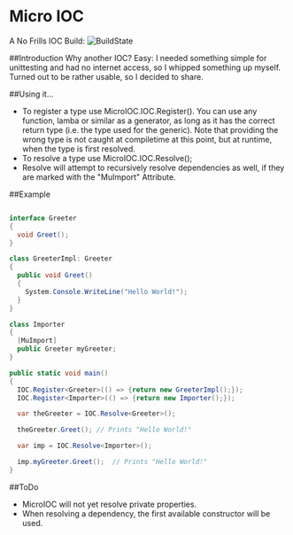 # Micro IOC
A No Frills IOC
Build: ![BuildState](https://travis-ci.org/rincewound/MicroIOC.svg?branch=master)

##Introduction
Why another IOC? Easy: I needed something simple for unittesting and had no
internet access, so I whipped something up myself. Turned out to be rather
usable, so I decided to share.

##Using it...
* To register a type use MicroIOC.IOC.Register<Type>(<GeneratorFunction>). You can use any function, lamba or similar as a generator, as long as it has the correct return type (i.e. the type used for the generic). Note that providing the wrong type is not caught at compiletime at this point, but at runtime, when the type is first resolved.
* To resolve a type use MicroIOC.IOC.Resolve<Type>();
* Resolve will attempt to recursively resolve dependencies as well, if they are marked with the "MuImport" Attribute.

##Example

```C#

interface Greeter
{
  void Greet();
}

class GreeterImpl: Greeter
{
  public void Greet()
  {
    System.Console.WriteLine("Hello World!");
  }
}

class Importer
{
  [MuImport]
  public Greeter myGreeter;
}

public static void main()
{
  IOC.Register<Greeter>(() => {return new GreeterImpl();});
  IOC.Register<Importer>(() => {return new Importer();});

  var theGreeter = IOC.Resolve<Greeter>();

  theGreeter.Greet(); // Prints "Hello World!"

  var imp = IOC.Resolve<Importer>();

  imp.myGreeter.Greet();  // Prints "Hello World!"
}
```

##ToDo
* MicroIOC will not yet resolve private properties.
* When resolving a dependency, the first available constructor will be used.
